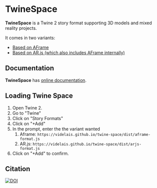 # TwineSpace

**TwineSpace** is a Twine 2 story format supporting 3D models and mixed reality projects.

It comes in two variants:

* [Based on AFrame](https://aframe.io/)
* [Based on AR.js (which also includes AFrame internally)](https://github.com/AR-js-org/AR.js)

## Documentation

**TwineSpace** has [online documentation](https://videlais.github.io/twine-space/#/).

## Loading Twine Space

1. Open Twine 2.
2. Go to "Twine"
3. Click on "Story Formats"
4. Click on "+Add"
5. In the prompt, enter the the variant wanted
   1. Aframe: `https://videlais.github.io/twine-space/dist/aframe-format.js`
   2. AR.js: `https://videlais.github.io/twine-space/dist/arjs-format.js`
6. Click on "+Add" to confirm.

## Citation

[![DOI](https://zenodo.org/badge/DOI/10.5281/zenodo.6915351.svg)](https://doi.org/10.5281/zenodo.6915351)
